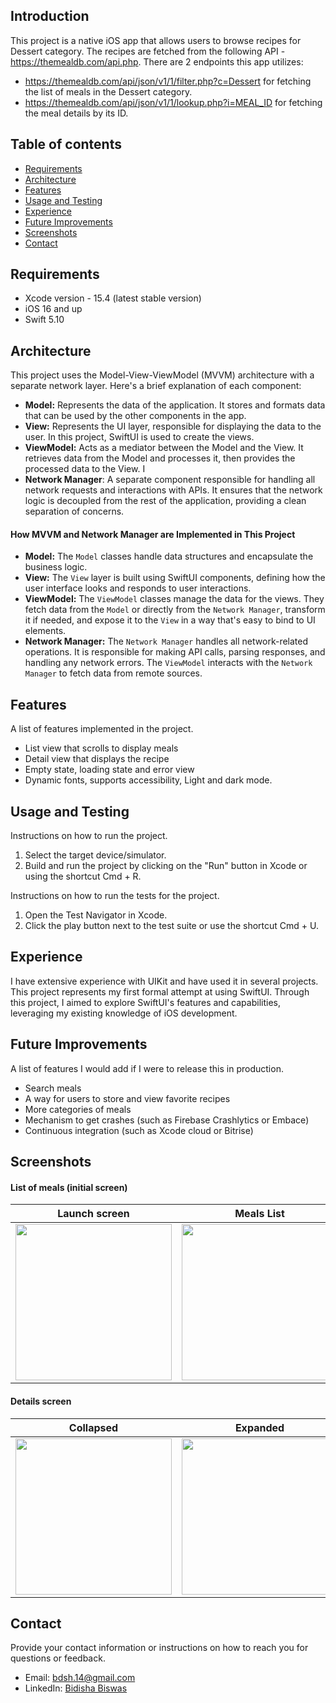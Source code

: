 ## Introduction

This project is a native iOS app that allows users to browse recipes for Dessert category. The recipes are fetched from the following API - https://themealdb.com/api.php.
There are 2 endpoints this app utilizes:
- https://themealdb.com/api/json/v1/1/filter.php?c=Dessert for fetching the list of meals in the Dessert category.
- https://themealdb.com/api/json/v1/1/lookup.php?i=MEAL_ID for fetching the meal details by its ID.

## Table of contents

- [Requirements](#requirements)
- [Architecture](#architecture)
- [Features](#features)
- [Usage and Testing](#usage-and-testing)
- [Experience](#experience)
- [Future Improvements](#future-improvements)
- [Screenshots](#screenshots)
- [Contact](#contact)

## Requirements

- Xcode version - 15.4 (latest stable version)
- iOS 16 and up
- Swift 5.10

## Architecture 

This project uses the Model-View-ViewModel (MVVM) architecture with a separate network layer. Here's a brief explanation of each component:

- **Model:** Represents the data of the application. It stores and formats data that can be used by the other components in the app.
- **View:** Represents the UI layer, responsible for displaying the data to the user. In this project, SwiftUI is used to create the views.
- **ViewModel:** Acts as a mediator between the Model and the View. It retrieves data from the Model and processes it, then provides the processed data to the View. I
- **Network Manager**: A separate component responsible for handling all network requests and interactions with APIs. It ensures that the network logic is decoupled from the rest of the application, providing a clean separation of concerns.

 #### How MVVM and Network Manager are Implemented in This Project

- **Model:** The `Model` classes handle data structures and encapsulate the business logic.
- **View:** The `View` layer is built using SwiftUI components, defining how the user interface looks and responds to user interactions.
- **ViewModel:** The `ViewModel` classes manage the data for the views. They fetch data from the `Model` or directly from the `Network Manager`, transform it if needed, and expose it to the `View` in a way that's easy to bind to UI elements.
- **Network Manager:** The `Network Manager` handles all network-related operations. It is responsible for making API calls, parsing responses, and handling any network errors. The `ViewModel` interacts with the `Network Manager` to fetch data from remote sources.

## Features

A list of features implemented in the project.
- List view that scrolls to display meals
- Detail view that displays the recipe
- Empty state, loading state and error view
- Dynamic fonts, supports accessibility, Light and dark mode.

## Usage and Testing

Instructions on how to run the project.

1. Select the target device/simulator.
2. Build and run the project by clicking on the "Run" button in Xcode or using the shortcut Cmd + R.

Instructions on how to run the tests for the project.

1. Open the Test Navigator in Xcode.
2. Click the play button next to the test suite or use the shortcut Cmd + U.

## Experience

I have extensive experience with UIKit and have used it in several projects. This project represents my first formal attempt at using SwiftUI. Through this project, I aimed to explore SwiftUI's features and capabilities, leveraging my existing knowledge of iOS development.

## Future Improvements

A list of features I would add if I were to release this in production.
- Search meals
- A way for users to store and view favorite recipes
- More categories of meals
- Mechanism to get crashes (such as Firebase Crashlytics or Embace)
- Continuous integration (such as Xcode cloud or Bitrise)

## Screenshots

#### List of meals (initial screen)
| Launch screen | Meals List |
|:--:|:--:|
|<img src=https://github.com/bdsh-14/Recipes/assets/25411892/356c64a3-b955-4fdc-9c4f-c315455a671d width=250 />|<img src=https://github.com/bdsh-14/Recipes/assets/25411892/6571e8cd-dfa0-4156-8176-a34884c8cb73 width=250 />|


#### Details screen
| Collapsed | Expanded |
|:--:|:--:|
|<img src=https://github.com/bdsh-14/Recipes/assets/25411892/53548110-f003-46a4-b328-17d9d3320b7f width=250 />|<img src=https://github.com/bdsh-14/Recipes/assets/25411892/65ee218a-9ed6-42a4-a4e5-a6af9cad93a7 width=250 />|

## Contact

Provide your contact information or instructions on how to reach you for questions or feedback.

- Email: bdsh.14@gmail.com
- LinkedIn: [Bidisha Biswas](https://www.linkedin.com/in/yourprofile/](https://www.linkedin.com/in/biswasbidisha/))
